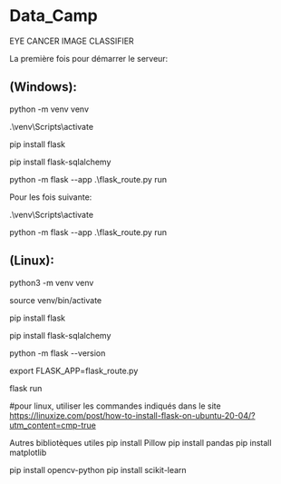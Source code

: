 # Data_Camp

EYE CANCER IMAGE CLASSIFIER


La première fois pour démarrer le serveur:


## (Windows):
python -m venv venv 

.\venv\Scripts\activate

pip install flask

pip install flask-sqlalchemy

python -m flask --app .\flask_route.py run


Pour les fois suivante:

.\venv\Scripts\activate

python -m flask --app .\flask_route.py run


## (Linux):
python3 -m venv venv

source venv/bin/activate

pip install flask

pip install flask-sqlalchemy

python -m flask --version

export FLASK_APP=flask_route.py

flask run

#pour linux, utiliser les commandes indiqués dans le site
https://linuxize.com/post/how-to-install-flask-on-ubuntu-20-04/?utm_content=cmp-true

  
Autres bibliotèques utiles
pip install Pillow
pip install pandas
pip install matplotlib

pip install opencv-python
pip install scikit-learn


